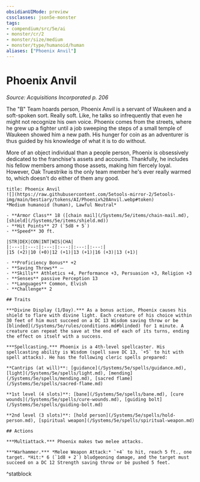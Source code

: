 ```yaml
---
obsidianUIMode: preview
cssclasses: json5e-monster
tags:
- compendium/src/5e/ai
- monster/cr/2
- monster/size/medium
- monster/type/humanoid/human
aliases: ["Phoenix Anvil"]
---
```

# Phoenix Anvil
*Source: Acquisitions Incorporated p. 206*  

The "B" Team hoards person, Phoenix Anvil is a servant of Waukeen and a soft-spoken sort. Really soft. Like, he talks so infrequently that even he might not recognize his own voice. Phoenix comes from the streets, where he grew up a fighter until a job sweeping the steps of a small temple of Waukeen showed him a new path. His hunger for coin as an adventurer is thus guided by his knowledge of what it is to do without.

More of an object individual than a people person, Phoenix is obsessively dedicated to the franchise's assets and accounts. Thankfully, he includes his fellow members among those assets, making him fiercely loyal. However, Oak Truestrike is the only team member he's ever really warmed to, which doesn't do either of them any good.

```ad-statblock
title: Phoenix Anvil
![](https://raw.githubusercontent.com/5etools-mirror-2/5etools-img/main/bestiary/tokens/AI/Phoenix%20Anvil.webp#token)
*Medium humanoid (human), Lawful Neutral*

- **Armor Class** 18 ([chain mail](/Systems/5e/items/chain-mail.md), [shield](/Systems/5e/items/shield.md))
- **Hit Points** 27 (`5d8 + 5`)
- **Speed** 30 ft.

|STR|DEX|CON|INT|WIS|CHA|
|:---:|:---:|:---:|:---:|:---:|:---:|
|15 (+2)|10 (+0)|12 (+1)|13 (+1)|16 (+3)|13 (+1)|

- **Proficiency Bonus** +2
- **Saving Throws** ⏤
- **Skills** Athletics +4, Performance +3, Persuasion +3, Religion +3
- **Senses** passive Perception 13
- **Languages** Common, Elvish
- **Challenge** 2

## Traits

***Divine Display (1/Day).*** As a bonus action, Phoenix causes his shield to flare with divine light. Each creature of his choice within 30 feet of him must succeed on a DC 13 Wisdom saving throw or be [blinded](/Systems/5e/rules/conditions.md#blinded) for 1 minute. A creature can repeat the save at the end of each of its turns, ending the effect on itself with a success.

***Spellcasting.*** Phoenix is a 4th-level spellcaster. His spellcasting ability is Wisdom (spell save DC 13, `+5` to hit with spell attacks). He has the following cleric spells prepared:

**Cantrips (at will)**: [guidance](/Systems/5e/spells/guidance.md), [light](/Systems/5e/spells/light.md), [mending](/Systems/5e/spells/mending.md), [sacred flame](/Systems/5e/spells/sacred-flame.md)

**1st level (4 slots)**: [bane](/Systems/5e/spells/bane.md), [cure wounds](/Systems/5e/spells/cure-wounds.md), [guiding bolt](/Systems/5e/spells/guiding-bolt.md)

**2nd level (3 slots)**: [hold person](/Systems/5e/spells/hold-person.md), [spiritual weapon](/Systems/5e/spells/spiritual-weapon.md)

## Actions

***Multiattack.*** Phoenix makes two melee attacks.

***Warhammer.*** *Melee Weapon Attack:* `+4` to hit, reach 5 ft., one target. *Hit:* 6 (`1d8 + 2`) bludgeoning damage, and the target must succeed on a DC 12 Strength saving throw or be pushed 5 feet.
```
^statblock